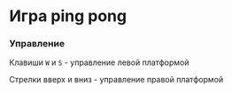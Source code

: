 # Игра ping pong

### Управление
Клавиши `W` и `S` - управление левой платформой

Стрелки вверх и вниз - управление правой платформой 
